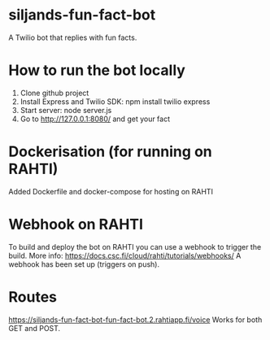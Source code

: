 # siljands-fun-fact-bot
A Twilio bot that replies with fun facts.

# How to run the bot locally

1. Clone github project
2. Install Express and Twilio SDK: npm install twilio express
3. Start server: node server.js
4. Go to http://127.0.0.1:8080/ and get your fact

# Dockerisation (for running on RAHTI)
Added Dockerfile and docker-compose for hosting on RAHTI

# Webhook on RAHTI
To build and deploy the bot on RAHTI you can use a webhook to trigger the build. More info: https://docs.csc.fi/cloud/rahti/tutorials/webhooks/
A webhook has been set up (triggers on push).

# Routes 
https://siljands-fun-fact-bot-fun-fact-bot.2.rahtiapp.fi/voice
Works for both GET and POST.